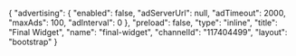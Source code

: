 {
    "advertising": {
        "enabled": false,
        "adServerUrl": null,
        "adTimeout": 2000,
        "maxAds": 100,
        "adInterval": 0
    },
    "preload": false,
    "type": "inline",
    "title": "Final Widget",
    "name": "final-widget",
    "channelId": "117404499",
    "layout": "bootstrap"
}